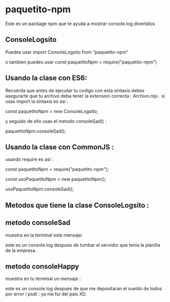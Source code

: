 # paquetito-npm
Este es un package npm que te ayuda a mostrar console.log divertidos
## ConsoleLogsito

Puedes usar import ConsoleLogsito from "paquetito-npm"

o tambien puedes usar  const paquetitoNpm = require("paquetito-npm")

## Usando la clase con ES6:
Recuerda que antes de ejecutar tu codigo con esta sintaxis 
debes asegurarte que tu archivo deba tener la extension 
correcta : Archivo.mjs  .
si usas import la sintaxis es  asi :

const paquetitoNpm = new ConsoleLogsito;

y seguido de ello usas el metodo consoleSad()  :

paquetitoNpm.consoleSad();

## Usando la clase con CommonJS :

usando require es asi :

const paquetitoNpm = require("paquetito-npm");

const usoPaquetitoNpm = new paquetitoNpm();

usoPaquetitoNpm.consoleSad();

## Metodos que tiene la clase ConsoleLogsito :

## metodo consoleSad 
 muestra en la terminal este mensaje:

este es un console.log despues de tumbar el servidor que tenia la planilla de la empresa .

## metodo consoleHappy

muestra en tu terminal un mensaje :

este es un console.log despues de que me depositaran el sueldo de todos por error ! psdt : ya me fui del pais XD.